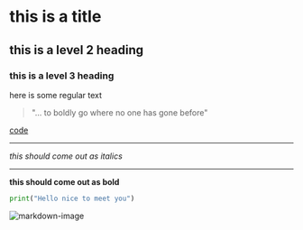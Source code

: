 # this is a title

## this is a level 2 heading

### this is a level 3 heading

here is some regular text

>"... to boldly go where no one has gone before"


[code](code)

---

*this should come out as italics*

---

**this should come out as bold**

```python
print("Hello nice to meet you")
```


![markdown-image](markdown-image.png)
